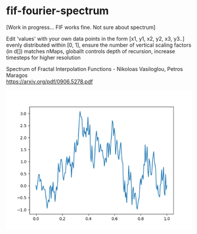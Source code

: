# fif-fourier-spectrum
[Work in progress... FIF works fine. Not sure about spectrum]  
  
Edit 'values' with your own data points in the form [x1, y1, x2, y2, x3, y3..] evenly distributed within [0, 1], ensure the number of vertical scaling factors (in d[]) matches nMaps, globalIt controls depth of recursion, increase timesteps for higher resolution  

Spectrum of Fractal Interpolation Functions - Nikoloas Vasiloglou, Petros Maragos  
https://arxiv.org/pdf/0906.5278.pdf

![alt text](https://github.com/johnwinston/fif-fourier-spectrum/blob/master/fif.png)
